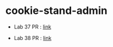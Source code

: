 # cookie-stand-admin

- Lab 37 PR : [link](https://github.com/nooromari/cookie-stand-admin/pull/1)

- Lab 38 PR : [link](https://github.com/nooromari/cookie-stand-admin/pull/4)
